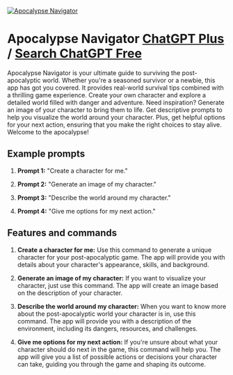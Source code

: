 
[![Apocalypse Navigator](https://files.oaiusercontent.com/file-TxR2ABhUwsdpmmQezhNBNe15?se=2123-10-18T06%3A31%3A23Z&sp=r&sv=2021-08-06&sr=b&rscc=max-age%3D31536000%2C%20immutable&rscd=attachment%3B%20filename%3D60d822a1-8ebe-4cd5-9abd-d7471f7342b9.png&sig=HonxPJxMZKHMeqj2MM5sFC7aVh/aSAzr3GqgL6C/iAM%3D)](https://chat.openai.com/g/g-SOnaWmO7l-apocalypse-navigator)

# Apocalypse Navigator [ChatGPT Plus](https://chat.openai.com/g/g-SOnaWmO7l-apocalypse-navigator) / [Search ChatGPT Free](https://gptcall.net/index.html#/?search=Apocalypse%20Navigator)

Apocalypse Navigator is your ultimate guide to surviving the post-apocalyptic world. Whether you're a seasoned survivor or a newbie, this app has got you covered. It provides real-world survival tips combined with a thrilling game experience. Create your own character and explore a detailed world filled with danger and adventure. Need inspiration? Generate an image of your character to bring them to life. Get descriptive prompts to help you visualize the world around your character. Plus, get helpful options for your next action, ensuring that you make the right choices to stay alive. Welcome to the apocalypse!

## Example prompts

1. **Prompt 1:** "Create a character for me."

2. **Prompt 2:** "Generate an image of my character."

3. **Prompt 3:** "Describe the world around my character."

4. **Prompt 4:** "Give me options for my next action."

## Features and commands

1. **Create a character for me:** Use this command to generate a unique character for your post-apocalyptic game. The app will provide you with details about your character's appearance, skills, and background.

2. **Generate an image of my character:** If you want to visualize your character, just use this command. The app will create an image based on the description of your character.

3. **Describe the world around my character:** When you want to know more about the post-apocalyptic world your character is in, use this command. The app will provide you with a description of the environment, including its dangers, resources, and challenges.

4. **Give me options for my next action:** If you're unsure about what your character should do next in the game, this command will help you. The app will give you a list of possible actions or decisions your character can take, guiding you through the game and shaping its outcome.


